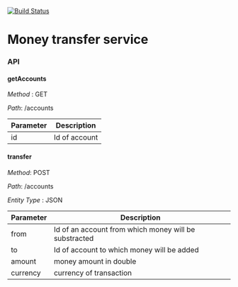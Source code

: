 
[![Build Status](https://travis-ci.org/Kvitral/money-transfer.svg?branch=master)](https://travis-ci.org/Kvitral/money-transfer)
# Money transfer service

### API

#### getAccounts
*Method* : GET

*Path*: /accounts

  Parameter | Description
------------ | -------------
id | Id of account


#### transfer
*Method*: POST

*Path*: /accounts

*Entity Type* : JSON

  Parameter | Description
------------ | -------------
from | Id of an account from which money will be substracted
to | Id of account to which money will be added
amount | money amount in double
currency | currency of transaction

